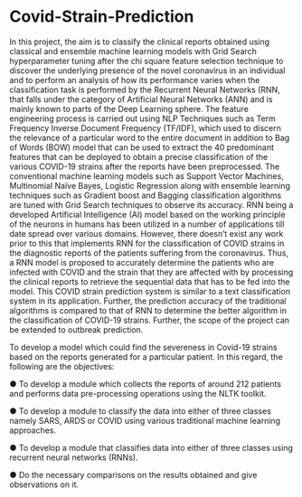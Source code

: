 # Covid-Strain-Prediction
In this project, the aim is to classify the clinical reports 
obtained using classical and ensemble machine learning models with Grid Search 
hyperparameter tuning after the chi square feature selection technique to discover the
underlying presence of the novel coronavirus in an individual and to perform an 
analysis of how its performance varies when the classification task is performed by 
the Recurrent Neural Networks (RNN, that falls under the category of Artificial 
Neural Networks (ANN) and is mainly known to parts of the Deep Learning sphere. 
The feature engineering process is carried out using NLP Techniques such as Term 
Frequency Inverse Document Frequency (TF/IDF), which used to discern the 
relevance of a particular word to the entire document in addition to Bag of Words 
(BOW) model that can be used to extract the 40 predominant features that can be 
deployed to obtain a precise classification of the various COVID-19 strains after the 
reports have been preprocessed. The conventional machine learning models such as 
Support Vector Machines, Multinomial Naïve Bayes, Logistic Regression along with 
ensemble learning techniques such as Gradient boost and Bagging classification 
algorithms are tuned with Grid Search techniques to observe its accuracy. RNN being 
a developed Artificial Intelligence (AI) model based on the working principle of the 
neurons in humans has been utilized in a number of applications till date spread over 
various domains. However, there doesn’t exist any work prior to this that implements 
RNN for the classification of COVID strains in the diagnostic reports of the patients 
suffering from the coronavirus. Thus, a RNN model is proposed to accurately 
determine the patients who are infected with COVID and the strain that they are 
affected with by processing the clinical reports to retrieve the sequential data that has 
to be fed into the model. This COVID strain prediction system is similar to a text 
classification system in its application. Further, the prediction accuracy of the 
traditional algorithms is compared to that of RNN to determine the better algorithm 
in the classification of COVID-19 strains. Further, the scope of the project can be 
extended to outbreak prediction. 

To develop a model which could find the severeness in Covid-19 strains based on 
the reports generated for a particular patient. In this regard, the 
following are the objectives:

● To develop a module which collects the reports of around 212 patients and 
performs data pre-processing operations using the NLTK toolkit. 

● To develop a module to classify the data into either of three classes namely 
SARS, ARDS or COVID using various traditional machine learning 
approaches. 

● To develop a module that classifies data into either of three classes using 
recurrent neural networks (RNNs). 

● Do the necessary comparisons on the results obtained and give observations 
on it.
